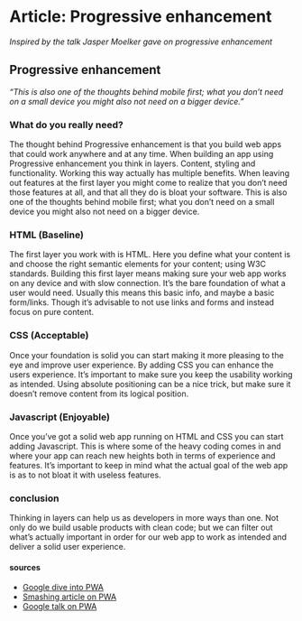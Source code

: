 # Article: Progressive enhancement

*Inspired by the talk Jasper Moelker gave on progressive enhancement*

## Progressive enhancement

*“This is also one of the thoughts behind mobile first; what you don’t need on a small device you might also not need on a bigger device.”*

### What do you really need?

The thought behind Progressive enhancement is that you build web apps that could work anywhere and at any time. When building an app using Progressive enhancement you think in layers. Content, styling and functionality. Working this way actually has multiple benefits. When leaving out features at the first layer you might come to realize that you don’t need those features at all, and that all they do is bloat your software. This is also one of the thoughts behind mobile first; what you don’t need on a small device you might also not need on a bigger device.

### HTML (Baseline)

The first layer you work with is HTML. Here you define what your content is and choose the right semantic elements for your content; using W3C standards. Building this first layer means making sure your web app works on any device and with slow connection. It’s the bare foundation of what a user would need. Usually this means this basic info, and maybe a basic form/links. Though it’s advisable to not use links and forms and instead focus on pure content.

### CSS (Acceptable)

Once your foundation is solid you can start making it more pleasing to the eye and improve user experience. By adding CSS you can enhance the users experience. It’s important to make sure you keep the usability working as intended. Using absolute positioning can be a nice trick, but make sure it doesn’t remove content from its logical position.

### Javascript (Enjoyable)

Once you’ve got a solid web app running on HTML and CSS you can start adding Javascript. This is where some of the heavy coding comes in and where your app can reach new heights both in terms of experience and features. It’s important to keep in mind what the actual goal of the web app is as to not bloat it with useless features.

### conclusion

Thinking in layers can help us as developers in more ways than one. Not only do we build usable products with clean code; but we can filter out what’s actually important in order for our web app to work as intended and deliver a solid user experience.

#### sources

* [Google dive into PWA](https://developers.google.com/web/progressive-web-apps/)
* [Smashing article on PWA](https://www.smashingmagazine.com/2016/08/a-beginners-guide-to-progressive-web-apps/)
* [Google talk on PWA](https://www.youtube.com/watch?v=m-sCdS0sQO8)
